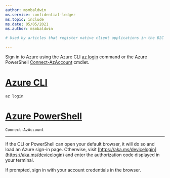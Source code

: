 ```yaml
---
author: msmbaldwin
ms.service: confidential-ledger
ms.topic: include
ms.date: 05/05/2021
ms.author: msmbaldwin

# Used by articles that register native client applications in the B2C tenant.

---
```


Sign in to Azure using the Azure CLI [az login](/cli/azure/reference-index#az_login) command or the Azure PowerShell [Connect-AzAccount](/powershell/module/az.accounts/connect-azaccount) cmdlet.

# [Azure CLI](#tab/azure-cli)
```azurecli-interactive
az login
```
# [Azure PowerShell](#tab/azurepowershell)

```azurepowershell-interactive
Connect-AzAccount
```
---

If the CLI or PowerShell can open your default browser, it will do so and load an Azure sign-in page. Otherwise, visit [https://aka.ms/devicelogin](https://aka.ms/devicelogin) and enter the authorization code displayed in your terminal.

If prompted, sign in with your account credentials in the browser.
